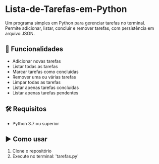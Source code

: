 # Lista-de-Tarefas-em-Python

Um programa simples em Python para gerenciar tarefas no terminal.
Permite adicionar, listar, concluir e remover tarefas, com persistência em arquivo JSON.

## 🚀 Funcionalidades
- Adicionar novas tarefas
- Listar todas as tarefas
- Marcar tarefas como concluídas
- Remover uma ou várias tarefas
- Limpar todas as tarefas
- Listar apenas tarefas concluídas
- Listar apenas tarefas pendentes

## 🛠️ Requisitos
- Python 3.7 ou superior

## ▶️ Como usar
1. Clone o repositório
2. Execute no terminal: 'tarefas.py'
